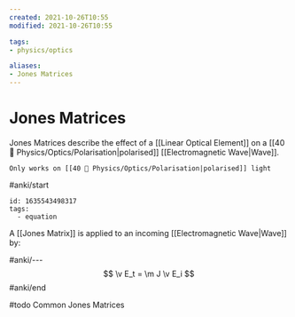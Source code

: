 ```yaml
---
created: 2021-10-26T10:55
modified: 2021-10-26T10:55

tags:
- physics/optics

aliases:
- Jones Matrices
---
```


# Jones Matrices
 
Jones Matrices describe the effect of a [[Linear Optical Element]] on a [[40 💫 Physics/Optics/Polarisation|polarised]] [[Electromagnetic Wave|Wave]].

```ad-warning
Only works on [[40 💫 Physics/Optics/Polarisation|polarised]] light
``` 

#anki/start
```anki
id: 1635543498317
tags:
  - equation
```
A [[Jones Matrix]] is applied to an incoming [[Electromagnetic Wave|Wave]] by:

#anki/---
$$
\v E_t = \m J \v E_i
$$
#anki/end

#todo Common Jones Matrices
